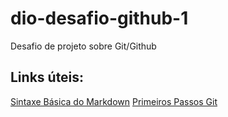 # dio-desafio-github-1
Desafio de projeto sobre Git/Github

## Links úteis:
[Sintaxe Básica do Markdown](https://www.markdownguide.org/basic-syntax/)
[Primeiros Passos Git](https://gist.github.com/adammacias/bb358a90a4f4cea50b41)
